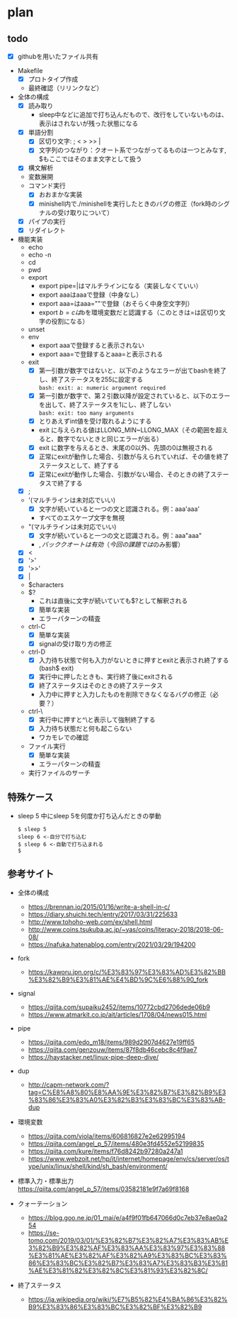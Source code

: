 # plan

## todo

- [x] githubを用いたファイル共有
- Makefile
  - [x] プロトタイプ作成
  - 最終確認（リリンクなど）
- 全体の構成
  - [x] 読み取り
    - sleep中などに追加で打ち込んだもので、改行をしていないものは、表示はされないが残った状態になる
  - [x] 単語分割
    - [x] 区切り文字: ; < > >> |
    - [x] 文字列のつながり：クオート系でつながってるものは一つとみなす, $もここではそのまま文字として扱う
  - [x] 構文解析
  - 変数展開
  - コマンド実行
    - [x] おおまかな実装
    - [x] minishell内で./minishellを実行したときのバグの修正（fork時のシグナルの受け取りについて）
  - [x] パイプの実行
  - [x] リダイレクト
- 機能実装
  - echo
  - echo -n
  - cd
  - pwd
  - export
    - export pipe=|はマルチラインになる（実装しなくていい）
    - export aaaはaaaで登録（中身なし）
    - export aaa=はaaa=""で登録（おそらく中身空文字列）
    - export $b=cは$bを環境変数だと認識する（このときは=は区切り文字の役割になる）
  - unset
  - env
    - export aaaで登録すると表示されない
    - export aaa=で登録するとaaa=と表示される
  - exit
    - [x] 第一引数が数字ではないと、以下のようなエラーが出てbashを終了し、終了ステータスを255に設定する  
    `bash: exit: a: numeric argument required`
    - [x] 第一引数が数字で、第２引数以降が設定されていると、以下のエラーを出して、終了ステータスを1にし、終了しない  
    `bash: exit: too many arguments`
    - [x] とりあえずint値を受け取れるようにする
    - exit に与えられる値はLLONG_MIN~LLONG_MAX（その範囲を超えると、数字でないときと同じエラーが出る）
    - [x] exit に数字を与えるとき、末尾の0以外、先頭の0は無視される
    - [x] 正常にexitが動作した場合、引数が与えられていれば、その値を終了ステータスとして、終了する
    - [x] 正常にexitが動作した場合、引数がない場合、そのときの終了ステータスで終了する
  - [x] ;
  - '(マルチラインは未対応でいい)
    - [x] 文字が続いていると一つの文と認識される。例：aaa'aaa'
    - すべてのエスケープ文字を無視
  - "(マルチラインは未対応でいい)
    - [x] 文字が続いていると一つの文と認識される。例：aaa"aaa"
    - $, \, バッククオートは有効（今回の課題では$のみ影響）
  - [x] <
  - [x] '>'
  - [x] '>>'
  - [x] |
  - $characters
  - $?
    - これは直後に文字が続いていても$?として解釈される
    - [x] 簡単な実装
    - エラーパターンの精査
  - ctrl-C
    - [x] 簡単な実装
    - [x] signalの受け取り方の修正
  - ctrl-D
    - [x] 入力待ち状態で何も入力がないときに押すとexitと表示され終了する(bash$ exit)
    - [x] 実行中に押したときも、実行終了後にexitされる
    - [x] 終了ステータスはそのときの終了ステータス
    - 入力中に押すと入力したものを削除できなくなるバグの修正（必要？）
  - ctrl-\
    - [x] 実行中に押すと^\と表示して強制終了する
    - [x] 入力待ち状態だと何も起こらない
    - ワカモレでの確認
  - ファイル実行
    - [x] 簡単な実装
    - エラーパターンの精査
  - 実行ファイルのサーチ

## 特殊ケース
  - sleep 5 中にsleep 5を何度か打ち込んだときの挙動  
    ```
    $ sleep 5
    sleep 6 <-自分で打ち込む
    $ sleep 6 <-自動で打ち込まれる
    $
    ```


## 参考サイト

- 全体の構成
  - https://brennan.io/2015/01/16/write-a-shell-in-c/
  - https://diary.shuichi.tech/entry/2017/03/31/225633
  - http://www.tohoho-web.com/ex/shell.html
  - http://www.coins.tsukuba.ac.jp/~yas/coins/literacy-2018/2018-06-08/
  - https://nafuka.hatenablog.com/entry/2021/03/29/194200

- fork
  - https://kaworu.jpn.org/c/%E3%83%97%E3%83%AD%E3%82%BB%E3%82%B9%E3%81%AE%E4%BD%9C%E6%88%90_fork

- signal
  - https://qiita.com/supaiku2452/items/10772cbd2706dede06b9
  - https://www.atmarkit.co.jp/ait/articles/1708/04/news015.html

- pipe
  - https://qiita.com/edo_m18/items/989d2907d4627e19ff65
  - https://qiita.com/genzouw/items/87f8db46cebc8c4f9ae7
  - https://haystacker.net/linux-pipe-deep-dive/

- dup
  - http://capm-network.com/?tag=C%E8%A8%80%E8%AA%9E%E3%82%B7%E3%82%B9%E3%83%86%E3%83%A0%E3%82%B3%E3%83%BC%E3%83%AB-dup

- 環境変数
  - https://qiita.com/viola/items/606816827e2e62995194
  - https://qiita.com/angel_p_57/items/480e3fd4552e52199835
  - https://qiita.com/kure/items/f76d8242b97280a247a1
  - https://www.webzoit.net/hp/it/internet/homepage/env/cs/server/os/type/unix/linux/shell/kind/sh_bash/environment/

- 標準入力・標準出力
  https://qiita.com/angel_p_57/items/03582181e9f7a69f8168

- クォーテーション
  - https://blog.goo.ne.jp/01_mai/e/a4f9f01fb647066d0c7eb37e8ae0a254
  - https://se-tomo.com/2019/03/01/%E3%82%B7%E3%82%A7%E3%83%AB%E3%82%B9%E3%82%AF%E3%83%AA%E3%83%97%E3%83%88%E3%81%AE%E3%82%AF%E3%82%A9%E3%83%BC%E3%83%86%E3%83%BC%E3%82%B7%E3%83%A7%E3%83%B3%E3%81%AE%E3%81%82%E3%82%8C%E3%81%93%E3%82%8C/

- 終了ステータス
  - https://ja.wikipedia.org/wiki/%E7%B5%82%E4%BA%86%E3%82%B9%E3%83%86%E3%83%BC%E3%82%BF%E3%82%B9
